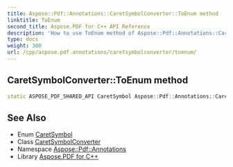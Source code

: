 ```yaml
---
title: Aspose::Pdf::Annotations::CaretSymbolConverter::ToEnum method
linktitle: ToEnum
second_title: Aspose.PDF for C++ API Reference
description: 'How to use ToEnum method of Aspose::Pdf::Annotations::CaretSymbolConverter class in C++.'
type: docs
weight: 300
url: /cpp/aspose.pdf.annotations/caretsymbolconverter/toenum/
---
```

## CaretSymbolConverter::ToEnum method




```cpp
static ASPOSE_PDF_SHARED_API CaretSymbol Aspose::Pdf::Annotations::CaretSymbolConverter::ToEnum(System::String value)
```

## See Also

* Enum [CaretSymbol](../../caretsymbol/)
* Class [CaretSymbolConverter](../)
* Namespace [Aspose::Pdf::Annotations](../../)
* Library [Aspose.PDF for C++](../../../)
